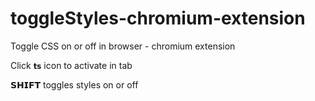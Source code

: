 toggleStyles-chromium-extension
===============================

Toggle CSS on or off in browser - chromium extension

Click `𝘁𝘀` icon to activate in tab

𝗦𝗛𝗜𝗙𝗧 toggles styles on or off
